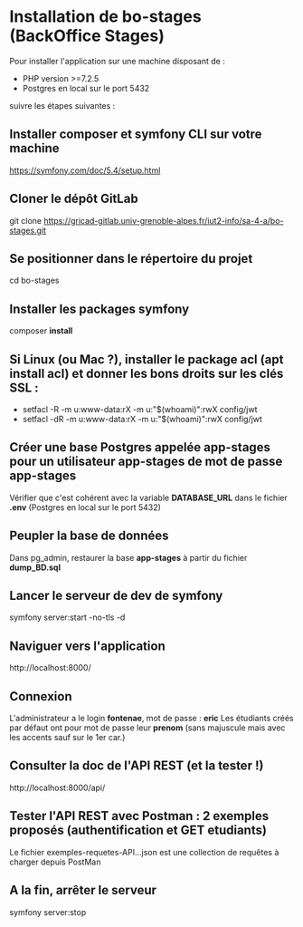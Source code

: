 # Installation de bo-stages (BackOffice Stages)

Pour installer l'application sur une machine disposant de :
- PHP version >=7.2.5
- Postgres en local sur le port 5432

suivre les étapes suivantes :

## Installer composer et symfony CLI sur votre machine
https://symfony.com/doc/5.4/setup.html

##  Cloner le dépôt GitLab
git clone https://gricad-gitlab.univ-grenoble-alpes.fr/iut2-info/sa-4-a/bo-stages.git

##  Se positionner dans le répertoire du projet
cd bo-stages

##  Installer les packages symfony
composer **install**

## Si Linux (ou Mac ?), installer le package acl (apt install acl) et donner les bons droits sur les clés SSL :
- setfacl -R -m u:www-data:rX -m u:"$(whoami)":rwX config/jwt
- setfacl -dR -m u:www-data:rX -m u:"$(whoami)":rwX config/jwt

##  Créer une base Postgres appelée app-stages pour un utilisateur app-stages de mot de passe app-stages
Vérifier que c'est cohérent avec la variable **DATABASE_URL** dans le fichier **.env** (Postgres en local sur le port 5432)

##  Peupler la base de données
Dans pg_admin, restaurer la base **app-stages** à partir du fichier **dump_BD.sql**

##  Lancer le serveur de dev de symfony
symfony server:start -no-tls -d

##  Naviguer vers l'application 
http://localhost:8000/

##  Connexion
L'administrateur a le login **fontenae**, mot de passe : **eric**
Les étudiants créés par défaut ont pour mot de passe leur **prenom** (sans majuscule mais avec les accents sauf sur le 1er car.)

##  Consulter la doc de l'API REST (et la tester !)
http://localhost:8000/api/

## Tester l'API REST avec Postman : 2 exemples proposés (authentification et GET etudiants)
Le fichier exemples-requetes-API...json est une collection de requêtes à charger depuis PostMan

##  A la fin, arrêter le serveur
symfony server:stop